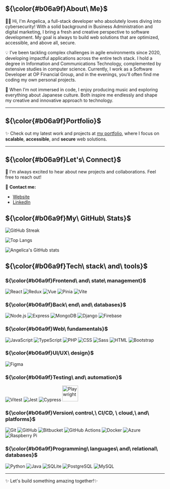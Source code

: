 ## ${\color{#b06a9f}About\ Me}$
:woman_technologist: Hi, I'm Angelica, a full-stack developer who absolutely loves diving into cybersecurity! With a solid background in Business Administration and digital marketing, I bring a fresh and creative perspective to software development. My goal is always to build web solutions that are optimized, accessible, and above all, secure.

💡 I’ve been tackling complex challenges in agile environments since 2020, developing impactful applications across the entire tech stack. I hold a degree in Information and Communications Technology, complemented by extensive studies in computer science. Currently, I work as a Software Developer at OP Financial Group, and in the evenings, you'll often find me coding my own personal projects.

🎵 When I’m not immersed in code, I enjoy producing music and exploring everything about Japanese culture. Both inspire me endlessly and shape my creative and innovative approach to technology.

---

## ${\color{#b06a9f}Portfolio}$

✨ Check out my latest work and projects at [my portfolio](https://yumeangelica.github.io/), where I focus on **scalable**, **accessible**, and **secure** web solutions.

---

## ${\color{#b06a9f}Let's\ Connect}$

🤝 I'm always excited to hear about new projects and collaborations. Feel free to reach out!

📩 **Contact me:**
- [Website](https://yumeangelica.github.io/)
- [LinkedIn](www.linkedin.com/in/yumeangelica)



## ${\color{#b06a9f}My\ GitHub\ Stats}$

![GitHub Streak](https://streak-stats.demolab.com/?user=yumeangelica&theme=light&hide_border=true&ring=b06a9f&fire=b06a9f&currStreakNum=b06a9f&sideNums=b06a9f&currStreakLabel=b06a9f&sideLabels=b06a9f&dates=b06a9f)

![Top Langs](https://github-readme-stats.vercel.app/api/top-langs/?username=yumeangelica&layout=compact&text_color=black&title_color=b06a9f&bg_color=f0dfec&theme=light)

![Angelica's GitHub stats](https://github-readme-stats.vercel.app/api?username=yumeangelica&show_icons=true&count_private=true&include_all_commits=true&theme=light&title_color=b06a9f&icon_color=b06a9f&text_color=black&bg_color=f0dfec)


## ${\color{#b06a9f}Tech\ stack\ and\ tools}$


### ${\color{#b06a9f}Frontend\ and\ state\ management}$

![React](https://skillicons.dev/icons?i=react&theme=light "React") ![Redux](https://skillicons.dev/icons?i=redux&theme=light "Redux") ![Vue](https://skillicons.dev/icons?i=vue&theme=light "Vue.js") ![Pinia](https://skillicons.dev/icons?i=pinia&theme=light "Pinia") ![Vite](https://skillicons.dev/icons?i=vite&theme=light "Vite")

### ${\color{#b06a9f}Back\ end\ and\ databases}$

![Node.js](https://skillicons.dev/icons?i=nodejs&theme=light "Node.js") ![Express](https://skillicons.dev/icons?i=express&theme=light "Express.js") ![MongoDB](https://skillicons.dev/icons?i=mongo&theme=light "MongoDB") ![Django](https://skillicons.dev/icons?i=django&theme=light "Django") ![Firebase](https://skillicons.dev/icons?i=firebase&theme=light "Firebase")



### ${\color{#b06a9f}Web\ fundamentals}$

![JavaScript](https://skillicons.dev/icons?i=js&theme=light "JavaScript") ![TypeScript](https://skillicons.dev/icons?i=ts&theme=light "TypeScript") ![PHP](https://skillicons.dev/icons?i=php&theme=light "PHP") ![CSS](https://skillicons.dev/icons?i=css&theme=light "CSS") ![Sass](https://skillicons.dev/icons?i=sass&theme=light "Sass") ![HTML](https://skillicons.dev/icons?i=html&theme=light "HTML") ![Bootstrap](https://skillicons.dev/icons?i=bootstrap&theme=light "Bootstrap")

### ${\color{#b06a9f}UI/UX\ design}$

![Figma](https://skillicons.dev/icons?i=figma&theme=light "Figma")

### ${\color{#b06a9f}Testing\ and\ automation}$

![Vitest](https://skillicons.dev/icons?i=vitest&theme=light "Vitest") ![Jest](https://skillicons.dev/icons?i=jest&theme=light "Jest") ![Cypress](https://skillicons.dev/icons?i=cypress&theme=light "Cypress") <img src="https://cdn.jsdelivr.net/gh/devicons/devicon/icons/playwright/playwright-original.svg" title="Playwright" alt="Playwright" width="50" height="50"/>

### ${\color{#b06a9f}Version\ control,\ CI/CD, \ cloud,\ and\ platforms}$

![Git](https://skillicons.dev/icons?i=git&theme=light "Git") ![GitHub](https://skillicons.dev/icons?i=github&theme=light "GitHub") ![Bitbucket](https://skillicons.dev/icons?i=bitbucket&theme=light "Bitbucket") ![GitHub Actions](https://skillicons.dev/icons?i=githubactions&theme=light "GitHub Actions") ![Docker](https://skillicons.dev/icons?i=docker&theme=light "Docker") ![Azure](https://skillicons.dev/icons?i=azure&theme=light "Microsoft Azure") ![Raspberry Pi](https://skillicons.dev/icons?i=raspberrypi&theme=light "Raspberry Pi")

### ${\color{#b06a9f}Programming\ languages\ and\ relational\ databases}$

![Python](https://skillicons.dev/icons?i=python&theme=light "Python") ![Java](https://skillicons.dev/icons?i=java&theme=light "Java") ![SQLite](https://skillicons.dev/icons?i=sqlite&theme=light "SQLite") ![PostgreSQL](https://skillicons.dev/icons?i=postgres&theme=light "PostgreSQL") ![MySQL](https://skillicons.dev/icons?i=mysql&theme=light "MySQL")


---


✨ Let's build something amazing together!✨